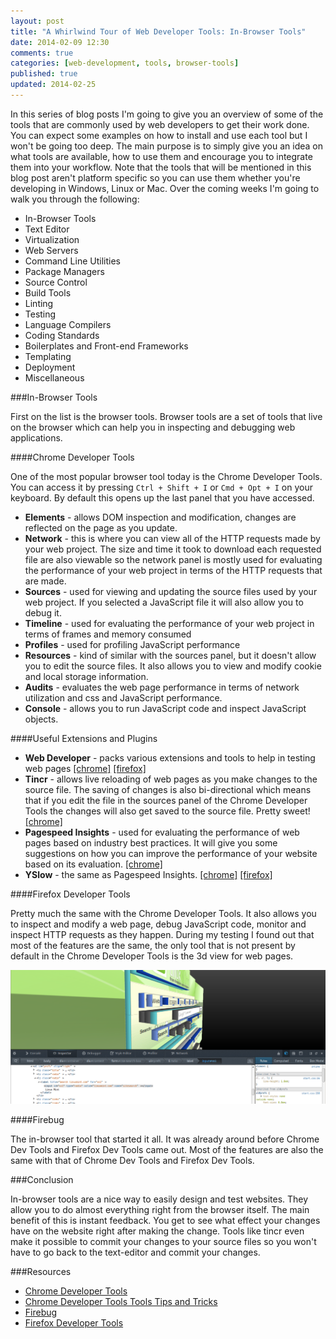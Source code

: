 ```yaml
---
layout: post
title: "A Whirlwind Tour of Web Developer Tools: In-Browser Tools"
date: 2014-02-09 12:30
comments: true
categories: [web-development, tools, browser-tools]
published: true
updated: 2014-02-25 
---
```


In this series of blog posts I'm going to give you an overview of some of the tools that are commonly used by web developers to get their work done. You can expect some examples on how to install and use each tool but I won't be going too deep. The main purpose is to simply give you an idea on what tools are available, how to use them and encourage you to integrate them into your workflow. Note that the tools that will be mentioned in this blog post aren't platform specific so you can use them whether you're developing in Windows, Linux or Mac. Over the coming weeks I'm going to walk you through the following:

 - In-Browser Tools
 - Text Editor
 - Virtualization
 - Web Servers
 - Command Line Utilities
 - Package Managers
 - Source Control
 - Build Tools
 - Linting
 - Testing
 - Language Compilers
 - Coding Standards
 - Boilerplates and Front-end Frameworks
 - Templating
 - Deployment
 - Miscellaneous

<!-- more -->

###In-Browser Tools

First on the list is the browser tools. Browser tools are a set of tools that live on the browser which can help you in inspecting and debugging web applications. 

####Chrome Developer Tools

One of the most popular browser tool today is the Chrome Developer Tools. You can access it by pressing `Ctrl + Shift + I` or `Cmd + Opt + I` on your keyboard. By default this opens up the last panel that you have accessed. 
 
 - **Elements** - allows DOM inspection and modification, changes are reflected on the page as you update.
 - **Network** - this is where you can view all of the HTTP requests made by your web project. The size and time it took to download each requested file are also viewable so the network panel is mostly used for evaluating the performance of your web project in terms of the HTTP requests that are made.
 - **Sources** - used for viewing and updating the source files used by your web project. If you selected a JavaScript file it will also allow you to debug it.
 - **Timeline** - used for evaluating the performance of your web project in terms of frames and memory consumed 
 - **Profiles** - used for profiling JavaScript performance
 - **Resources** - kind of similar with the sources panel, but it doesn't allow you to edit the source files. It also allows you to view and modify cookie and local storage information.
 - **Audits** - evaluates the web page performance in terms of network utilization and css and JavaScript performance.
 - **Console** - allows you to run JavaScript code and inspect JavaScript objects.


####Useful Extensions and Plugins

 - **Web Developer** - packs various extensions and tools to help in testing web pages [[chrome]](https://chrome.google.com/webstore/detail/web-developer/bfbameneiokkgbdmiekhjnmfkcnldhhm) [[firefox]](https://addons.mozilla.org/en-US/firefox/addon/web-developer/)
 - **Tincr** - allows live reloading of web pages as you make changes to the source file. The saving of changes is also bi-directional which means that if you edit the file in the sources panel of the Chrome Developer Tools the changes will also get saved to the source file. Pretty sweet! [[chrome]](https://chrome.google.com/webstore/detail/tincr/lfjbhpnjiajjgnjganiaggebdhhpnbih?hl=en)
 - **Pagespeed Insights** - used for evaluating the performance of web pages based on industry best practices. It will give you some suggestions on how you can improve the performance of your website based on its evaluation. [[chrome]](https://chrome.google.com/webstore/detail/pagespeed-insights-by-goo/gplegfbjlmmehdoakndmohflojccocli?hl=en) 
 - **YSlow** - the same as Pagespeed Insights. [[chrome]](https://chrome.google.com/webstore/detail/yslow/ninejjcohidippngpapiilnmkgllmakh) [[firefox]](https://addons.mozilla.org/en-US/firefox/addon/yslow/)


####Firefox Developer Tools

Pretty much the same with the Chrome Developer Tools. It also allows you to inspect and modify a web page, debug JavaScript code, monitor and inspect HTTP requests as they happen. During my testing I found out that most of the features are the same, the only tool that is not present by default in the Chrome Developer Tools is the 3d view for web pages. 

![3d view](/images/posts/whirlwind_tour_web_developer_tools/3dview.png)


####Firebug

The in-browser tool that started it all. It was already around before Chrome Dev Tools and Firefox Dev Tools came out. Most of the features are also the same with that of Chrome Dev Tools and Firefox Dev Tools. 

###Conclusion

In-browser tools are a nice way to easily design and test websites. They allow you to do almost everything right from the browser itself. The main benefit of this is instant feedback. You get to see what effect your changes have on the website right after making the change. Tools like tincr even make it possible to commit your changes to your source files so you won't have to go back to the text-editor and commit your changes.

###Resources

 - [Chrome Developer Tools](https://developers.google.com/chrome-developer-tools/)
 - [Chrome Developer Tools Tools Tips and Tricks](https://developers.google.com/chrome-developer-tools/docs/tips-and-tricks)
 - [Firebug](https://getfirebug.com/faq/)
 - [Firefox Developer Tools](https://developer.mozilla.org/en/docs/Tools)